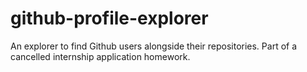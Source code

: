 # github-profile-explorer
An explorer to find Github users alongside their repositories. Part of a cancelled internship application homework.
